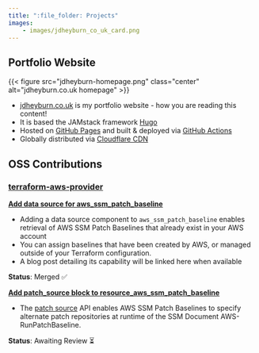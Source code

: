 ```yaml
---
title: ":file_folder: Projects"
images:
    - images/jdheyburn_co_uk_card.png
---
```


## Portfolio Website

{{< figure src="jdheyburn-homepage.png" class="center" alt="jdheyburn.co.uk homepage" >}}

- [jdheyburn.co.uk](https://github.com/jdheyburn/jdheyburn.co.uk) is my portfolio website - how you are reading this content!
- It is based the JAMstack framework [Hugo](https://gohugo.io/)
- Hosted on [GitHub Pages](https://pages.github.com/) and built & deployed via [GitHub Actions](https://github.com/features/actions)
- Globally distributed via [Cloudflare CDN](https://www.cloudflare.com/cdn/)

## OSS Contributions

### [terraform-aws-provider](https://github.com/terraform-providers/terraform-provider-aws/)

[**Add data source for aws_ssm_patch_baseline**](https://github.com/terraform-providers/terraform-provider-aws/pull/9486)

- Adding a data source component to `aws_ssm_patch_baseline` enables retrieval of AWS SSM Patch Baselines that already exist in your AWS account
- You can assign baselines that have been created by AWS, or managed outside of your Terraform configuration.
- A blog post detailing its capability will be linked here when available

**Status**: Merged :white_check_mark:

[**Add patch_source block to resource_aws_ssm_patch_baseline**](https://github.com/terraform-providers/terraform-provider-aws/pull/11879)
- The [patch source](https://docs.aws.amazon.com/systems-manager/latest/userguide/patch-manager-how-it-works-alt-source-repository.html) API enables AWS SSM Patch Baselines to specify alternate patch repositories at runtime of the SSM Document AWS-RunPatchBaseline. 

**Status**: Awaiting Review :hourglass_flowing_sand: